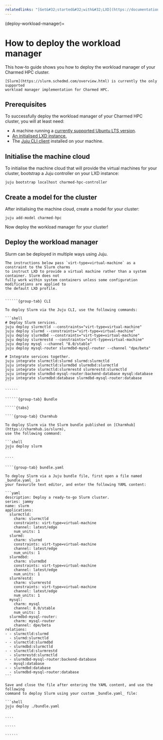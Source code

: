 ```yaml
---
relatedlinks: "[Get&#32;started&#32;with&#32;LXD](https://documentation.ubuntu.com/lxd/en/latest/tutorial/first_steps/), [Get&#32;started&#32;with&#32;Juju](https://juju.is/docs/juju/tutorial), [Slurm&#32;website](https://slurm.schedmd.com/overview.html)"
---
```


(deploy-workload-manager)=
# How to deploy the workload manager

This how-to guide shows you how to deploy the workload manager of your Charmed HPC cluster.

```{note}
[Slurm](https://slurm.schedmd.com/overview.html) is currently the only supported
workload manager implementation for Charmed HPC.
```

## Prerequisites

To successfully deploy the workload manager of your Charmed HPC cluster, you
will at least need:

- A machine running a [currently supported Ubuntu LTS version](https://ubuntu.com/about/release-cycle).
- [An initialised LXD instance.](https://documentation.ubuntu.com/lxd/en/latest/howto/initialize/)
- The [Juju CLI client](https://juju.is/docs/juju/install-and-manage-the-client) installed on your machine.

## Initialise the machine cloud

To initialise the machine cloud that will provide the virtual machines for your cluster,
bootstrap a Juju controller on your LXD instance:

```shell
juju bootstrap localhost charmed-hpc-controller
```

## Create a model for the cluster

After initialising the machine cloud, create a model for your cluster:

```shell
juju add-model charmed-hpc
```

Now deploy the workload manager for your cluster!

## Deploy the workload manager

Slurm can be deployed in multiple ways using Juju.

```{important}
The instructions below pass `virt-type=virtual-machine` as a constraint to the Slurm charms
to instruct LXD to provide a virtual machine rather than a system container. Slurm does not
fully work within system containers unless some configuration modifications are applied to
the default LXD profile.
```

```````{tabs}

``````{group-tab} CLI

To deploy Slurm via the Juju CLI, use the following commands:

```shell
# Deploy Slurm services.
juju deploy slurmctld --constraints="virt-type=virtual-machine"
juju deploy slurmd --constraints="virt-type=virtual-machine"
juju deploy slurmdbd --constraints="virt-type=virtual-machine"
juju deploy slurmrestd --constraints="virt-type=virtual-machine"
juju deploy mysql --channel "8.0/stable"
juju deploy mysql-router slurmdbd-mysql-router --channel "dpe/beta"

# Integrate services together.
juju integrate slurmctld:slurmd slurmd:slurmctld
juju integrate slurmctld:slurmdbd slurmdbd:slurmctld
juju integrate slurmctld:slurmrestd slurmrestd:slurmctld
juju integrate slurmdbd-mysql-router:backend-database mysql:database
juju integrate slurmdbd:database slurmdbd-mysql-router:database
```

``````

``````{group-tab} Bundle

`````{tabs}

````{group-tab} Charmhub

To deploy Slurm via the Slurm bundle published on [Charmhub](https://charmhub.io/slurm),
use the following command:

```shell
juju deploy slurm
```

````

````{group-tab} bundle.yaml

To deploy Slurm via a Juju bundle file, first open a file named _bundle.yaml_ in
your favourite text editor, and enter the following YAML content:

```yaml
description: Deploy a ready-to-go Slurm cluster.
series: jammy
name: slurm
applications:
  slurmctld:
    charm: slurmctld
    constraints: virt-type=virtual-machine
    channel: latest/edge
    num_units: 1
  slurmd:
    charm: slurmd
    constraints: virt-type=virtual-machine
    channel: latest/edge
    num_units: 1
  slurmdbd:
    charm: slurmdbd
    constraints: virt-type=virtual-machine
    channel: latest/edge
    num_units: 1
  slurmrestd:
    charm: slurmrestd
    constraints: virt-type=virtual-machine
    channel: latest/edge
    num_units: 1
  mysql:
    charm: mysql
    channel: 8.0/stable
    num_units: 1
  slurmdbd-mysql-router:
    charm: mysql-router
    channel: dpe/beta
relations:
- - slurmctld:slurmd
  - slurmd:slurmctld
- - slurmctld:slurmdbd
  - slurmdbd:slurmctld
- - slurmctld:slurmrestd
  - slurmrestd:slurmctld
- - slurmdbd-mysql-router:backend-database
  - mysql:database
- - slurmdbd:database
  - slurmdbd-mysql-router:database
```

Save and close the file after entering the YAML content, and use the following
command to deploy Slurm using your custom _bundle.yaml_ file:

```shell
juju deploy ./bundle.yaml
```

````

`````

``````

```````
